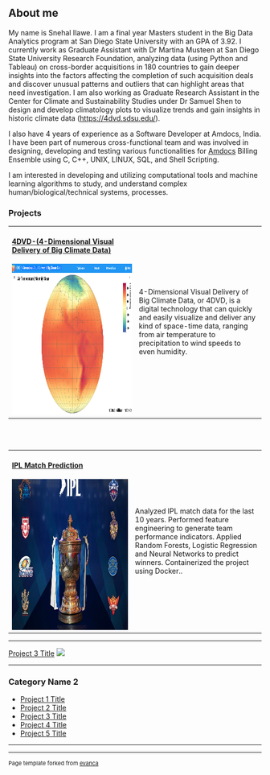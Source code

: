 ## About me
My name is Snehal Ilawe. I am a final year Masters student in the Big Data Analytics program at San Diego State University with an GPA of 3.92. I currently work as Graduate Assistant with Dr Martina Musteen  at San Diego State University Research Foundation, analyzing data (using Python and Tableau) on cross-border acquisitions in 180 countries to gain deeper insights into the factors affecting the completion of such acquisition deals and discover unusual patterns and outliers that can highlight areas that need investigation. I am also working as Graduate Research Assistant in the Center for Climate and Sustainability Studies under Dr Samuel Shen to design and develop climatology plots to visualize trends and gain insights in historic climate data (https://4dvd.sdsu.edu/).

I also have 4 years of experience as a Software Developer at Amdocs, India. I have been part of numerous cross-functional team and was involved in designing, developing and testing various functionalities for [Amdocs](https://www.amdocs.com/) Billing Ensemble using C, C++, UNIX, LINUX, SQL, and Shell Scripting.

I am interested in developing and utilizing computational tools and machine learning algorithms to study, and understand complex human/biological/technical systems, processes.  


### Projects 
  
 <table width="1000px" style="border:hidden;">
 <tr>
   <td width="500px">
    <h4><a href="https://4dvd.sdsu.edu/">4DVD-(4-Dimensional Visual Delivery of Big Climate Data)</a></h4>
    <img src="images/4DVD.png?raw=true" width="500" height="300"/>
   </td>
   <td width="500px">
     <p>4-Dimensional Visual Delivery of Big Climate Data, or 4DVD, is a digital technology that can quickly and easily visualize and deliver any kind of space-time data, ranging from air temperature to precipitation to wind speeds to even humidity.
   </td>
  </tr>
  </table>
  <br></br>
 <table width="1000px" style="border:hidden;"> 
 <tr>
   <td width="500px">
    <h4><a href="https://github.com/snehaldhadge/IPL_Match_Prediction_using_Docker">IPL Match Prediction</a></h4>
    <img src="images/IPL.png?raw=true" width="500" height="300"/>
   </td>
   <td width="500px">
     <p>Analyzed IPL match data for the last 10 years.
        Performed feature engineering to generate team performance indicators.
        Applied Random Forests, Logistic Regression and Neural Networks to predict winners.
        Containerized the project using Docker..
   </td>
  </tr>

</table>

---
[Project 3 Title](http://example.com/)
<img src="images/dummy_thumbnail.jpg?raw=true"/>

---

### Category Name 2

- [Project 1 Title](http://example.com/)
- [Project 2 Title](http://example.com/)
- [Project 3 Title](http://example.com/)
- [Project 4 Title](http://example.com/)
- [Project 5 Title](http://example.com/)

---




---
<p style="font-size:11px">Page template forked from <a href="https://github.com/evanca/quick-portfolio">evanca</a></p>
<!-- Remove above link if you don't want to attibute -->
